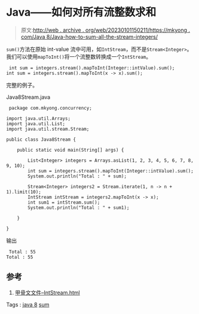 # Java——如何对所有流整数求和

> 原文:[http://web . archive . org/web/20230101150211/https://mkyong . com/Java 8/Java-how-to-sum-all-the-stream-integers/](http://web.archive.org/web/20230101150211/https://mkyong.com/java8/java-how-to-sum-all-the-stream-integers/)

`sum()`方法在原始 int-value 流中可用，如`IntStream`，而不是`Stream<Integer>`。我们可以使用`mapToInt()`将一个流整数转换成一个`IntStream`。

```
 int sum = integers.stream().mapToInt(Integer::intValue).sum();
int sum = integers.stream().mapToInt(x -> x).sum(); 
```

完整的例子。

Java8Stream.java

```
 package com.mkyong.concurrency;

import java.util.Arrays;
import java.util.List;
import java.util.stream.Stream;

public class Java8Stream {

    public static void main(String[] args) {

        List<Integer> integers = Arrays.asList(1, 2, 3, 4, 5, 6, 7, 8, 9, 10);
        int sum = integers.stream().mapToInt(Integer::intValue).sum();
        System.out.println("Total : " + sum);

        Stream<Integer> integers2 = Stream.iterate(1, n -> n + 1).limit(10);
        IntStream intStream = integers2.mapToInt(x -> x);
        int sum1 = intStream.sum();
        System.out.println("Total : " + sum1);

    }

} 
```

输出

```
 Total : 55
Total : 55 
```

## 参考

1.  [甲骨文文件–IntStream.html](http://web.archive.org/web/20210817092447/https://docs.oracle.com/javase/8/docs/api/java/util/stream/IntStream.html)

Tags : [java 8](http://web.archive.org/web/20210817092447/https://mkyong.com/tag/java-8/) [sum](http://web.archive.org/web/20210817092447/https://mkyong.com/tag/sum/)<input type="hidden" id="mkyong-current-postId" value="14838">